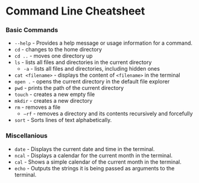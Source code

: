 # Command Line Cheatsheet

### Basic Commands

- `--help` - Provides a help message or usage information for a command.
- `cd` - changes to the home directory
- `cd ..` - moves one directory up
- `ls` - lists all files and directories in the current directory
    - `-a` - lists all files and directories, including hidden ones
- `cat <filename>` - displays the content of `<filename>` in the terminal
- `open .` - opens the current directory in the default file explorer
- `pwd` - prints the path of the current directory
- `touch` - creates a new empty file
- `mkdir` - creates a new directory
- `rm` - removes a file
    - `—rf` - removes a directory and its contents recursively and forcefully
- `sort` - Sorts lines of text alphabetically.

### Miscellanious
- `date` - Displays the current date and time in the terminal.
- `ncal` - Displays a calendar for the current month in the terminal.
- `cal` - Shows a simple calendar of the current month in the terminal.
- `echo` - Outputs the strings it is being passed as arguments to the terminal.

